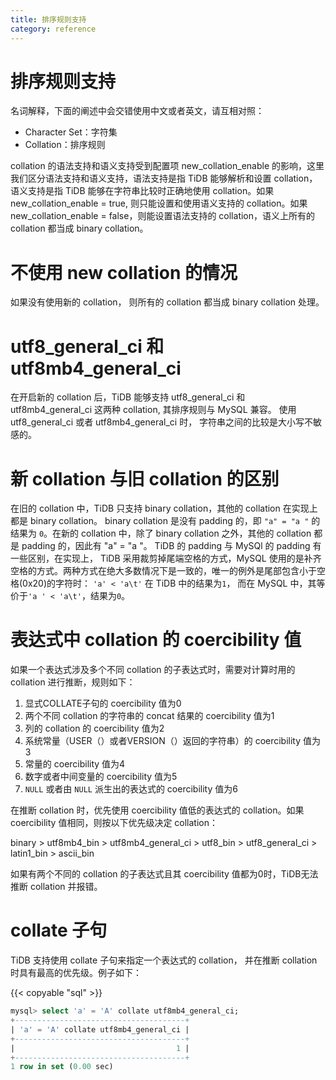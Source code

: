 ```yaml
---
title: 排序规则支持
category: reference
---
```


# 排序规则支持

名词解释，下面的阐述中会交错使用中文或者英文，请互相对照：

* Character Set：字符集
* Collation：排序规则

collation 的语法支持和语义支持受到配置项 new_collation_enable 的影响，这里我们区分语法支持和语义支持，语法支持是指 TiDB 能够解析和设置 collation，语义支持是指 TiDB 能够在字符串比较时正确地使用 collation。如果new_collation_enable = true, 则只能设置和使用语义支持的 collation。如果 new_collation_enable = false，则能设置语法支持的 collation，语义上所有的 collation 都当成 binary collation。

# 不使用 new collation 的情况

如果没有使用新的 collation， 则所有的 collation 都当成 binary collation 处理。

# utf8_general_ci 和 utf8mb4_general_ci

在开启新的 collation 后，TiDB 能够支持 utf8_general_ci 和 utf8mb4_general_ci 这两种 collation, 其排序规则与 MySQL 兼容。
使用 utf8_general_ci 或者 utf8mb4_general_ci 时， 字符串之间的比较是大小写不敏感的。

# 新 collation 与旧 collation 的区别

在旧的 collation 中，TiDB 只支持 binary collation，其他的 collation 在实现上都是 binary collation。 binary collation 是没有 padding 的，即 `"a" = "a "` 的结果为 `0`。在新的 collation 中，除了 binary collation 之外，其他的 collation 都是 padding 的，因此有 "a" = "a "。
TiDB 的 padding 与 MySQl 的 padding 有一些区别，在实现上， TiDB 采用裁剪掉尾端空格的方式，MySQL 使用的是补齐空格的方式。两种方式在绝大多数情况下是一致的，唯一的例外是尾部包含小于空格(0x20)的字符时：
`'a' < 'a\t'` 在 TiDB 中的结果为`1`， 而在 MySQL 中，其等价于`'a ' < 'a\t'`，结果为`0`。

# 表达式中 collation 的 coercibility 值

如果一个表达式涉及多个不同 collation 的子表达式时，需要对计算时用的 collation 进行推断，规则如下：
1. 显式COLLATE子句的 coercibility 值为0
2. 两个不同 collation 的字符串的 concat 结果的 coercibility 值为1
3. 列的 collation 的 coercibility 值为2
4. 系统常量（USER（）或者VERSION（）返回的字符串）的 coercibility 值为3
5. 常量的 coercibility 值为4
6. 数字或者中间变量的 coercibility 值为5
7.  `NULL` 或者由 `NULL` 派生出的表达式的 coercibility 值为6

在推断 collation 时，优先使用 coercibility 值低的表达式的 collation。如果coercibility 值相同，则按以下优先级决定 collation：

binary > utf8mb4_bin > utf8mb4_general_ci > utf8_bin > utf8_general_ci > latin1_bin > ascii_bin

如果有两个不同的 collation 的子表达式且其 coercibility 值都为0时，TiDB无法推断 collation 并报错。

# collate 子句

TiDB 支持使用 collate 子句来指定一个表达式的 collation， 并在推断 collation 时具有最高的优先级。例子如下：

{{< copyable "sql" >}}

```sql
mysql> select 'a' = 'A' collate utf8mb4_general_ci;
+--------------------------------------+
| 'a' = 'A' collate utf8mb4_general_ci |
+--------------------------------------+
|                                    1 |
+--------------------------------------+
1 row in set (0.00 sec)
```
